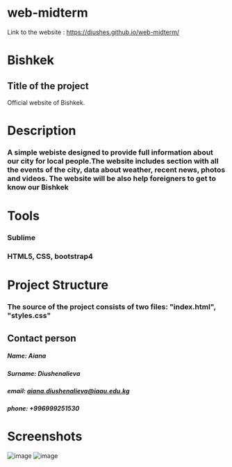 # web-midterm

Link to the website :
https://diushes.github.io/web-midterm/

# Bishkek

## Title of the project
Official website of Bishkek.

# Description
### A simple webiste designed to provide full information about our city for local people.The website includes section with all the events of the city, data about weather, recent news, photos and videos. The website will be also help foreigners to get to know our Bishkek

# Tools 
### Sublime 
### HTML5, CSS, bootstrap4

# Project Structure
### The source of the project consists of two files: "index.html", "styles.css"


## Contact person
##### Name: Aiana
##### Surname: Diushenalieva
##### email: aiana.diushenalieva@iaau.edu.kg
##### phone: +996999251530

# Screenshots
![image]('Screenshots/pic1.png')
![image](https://github.com/diushes/web-midterm/blob/main/Screenshots/%D0%A1%D0%BD%D0%B8%D0%BC%D0%BE%D0%BA%20%D1%8D%D0%BA%D1%80%D0%B0%D0%BD%D0%B0%20(36).png)
